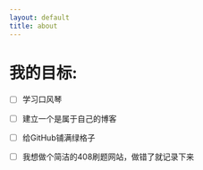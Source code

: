 ```yaml
---
layout: default
title: about
---
```


# **我的目标**: 
- [ ] 学习口风琴
- [ ] 建立一个是属于自己的博客
- [ ] 给GitHub铺满绿格子
- [ ] 我想做个简洁的408刷题网站，做错了就记录下来


